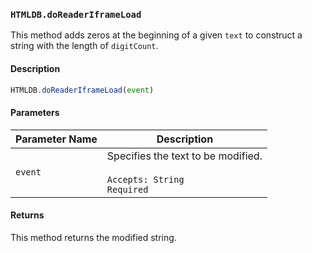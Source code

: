 ### `HTMLDB.doReaderIframeLoad`

This method adds zeros at the beginning of a given `text` to construct a string with the length of `digitCount`.

#### Description

```javascript
HTMLDB.doReaderIframeLoad(event)
```

#### Parameters

| Parameter Name             | Description                               |
| -------------------------- | ----------------------------------------- |
| `event` | Specifies the text to be modified.<br><br>`Accepts: String`<br>`Required` |

#### Returns

This method returns the modified string.